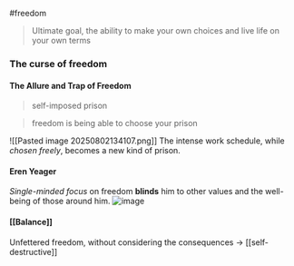 #freedom
> Ultimate goal, the ability to make your own choices and live life on your own terms
### The curse of freedom
#### The Allure and Trap of Freedom
> self-imposed prison

> freedom is being able to choose your prison

![[Pasted image 20250802134107.png]]
The intense work schedule, while *chosen freely*, becomes a new kind of prison.
#### Eren Yeager
*Single-minded focus* on freedom **blinds** him to other values and the well-being of those around him.
![image](https://64.media.tumblr.com/c24dd9b67b7eaa685e53f60084cde84c/88f9ae388f5860ac-14/s500x750/69cca71bfeb6f8a7e755584c86902e2f778a7427.jpg)
#### [[Balance]]
Unfettered freedom, without considering the consequences -> [[self-destructive]]